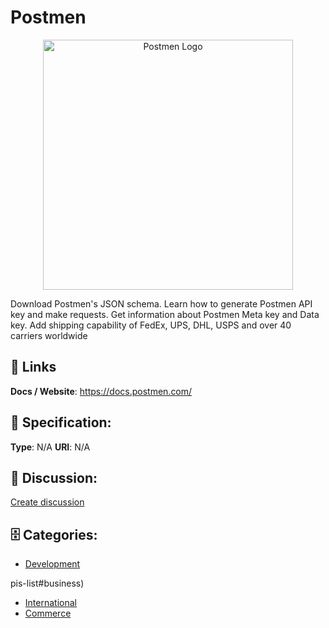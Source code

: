 # Postmen
<p align="center">
    <img width="400" src="https://raw.githubusercontent.com/apis-list/apis-list/main/apis/postmen/logo_256x256.png" alt="Postmen Logo"/>
</p>

Download Postmen's JSON schema. Learn how to generate Postmen API key and make requests. Get information about Postmen Meta key and Data key. Add shipping capability of FedEx, UPS, DHL, USPS and over 40 carriers worldwide

##  🔗 Links
**Docs / Website**: https://docs.postmen.com/

## 🧬 Specification:
**Type**: N/A
**URI**: N/A

## 💬 Discussion:
[Create discussion](https://github.com/apis-list/apis-list/discussions/new)

## 🗄️ Categories:
- [Development](https://github.com/apis-list/apis-list#development)







pis-list#business)
- [International](https://github.com/apis-list/apis-list#international)
- [Commerce](https://github.com/apis-list/apis-list#commerce)



